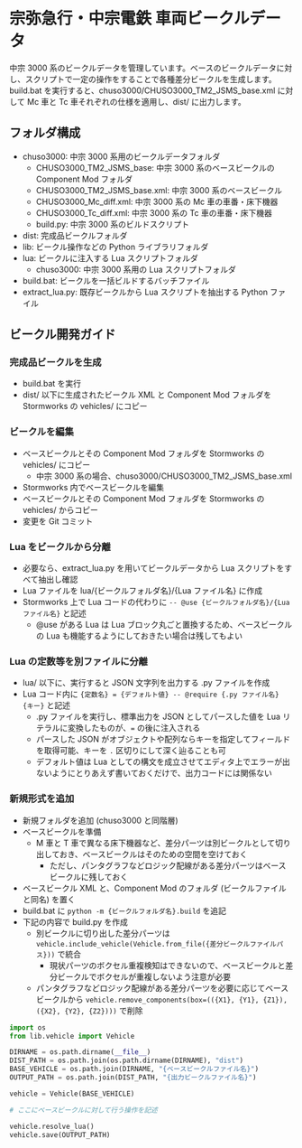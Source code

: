 # 宗弥急行・中宗電鉄 車両ビークルデータ

中宗 3000 系のビークルデータを管理しています。ベースのビークルデータに対し、スクリプトで一定の操作をすることで各種差分ビークルを生成します。build.bat を実行すると、chuso3000/CHUSO3000_TM2_JSMS_base.xml に対して Mc 車と Tc 車それぞれの仕様を適用し、dist/ に出力します。

## フォルダ構成

-   chuso3000: 中宗 3000 系用のビークルデータフォルダ
    -   CHUSO3000_TM2_JSMS_base: 中宗 3000 系のベースビークルの Component Mod フォルダ
    -   CHUSO3000_TM2_JSMS_base.xml: 中宗 3000 系のベースビークル
    -   CHUSO3000_Mc_diff.xml: 中宗 3000 系の Mc 車の車番・床下機器
    -   CHUSO3000_Tc_diff.xml: 中宗 3000 系の Tc 車の車番・床下機器
    -   build.py: 中宗 3000 系のビルドスクリプト
-   dist: 完成品ビークルフォルダ
-   lib: ビークル操作などの Python ライブラリフォルダ
-   lua: ビークルに注入する Lua スクリプトフォルダ
    -   chuso3000: 中宗 3000 系用の Lua スクリプトフォルダ
-   build.bat: ビークルを一括ビルドするバッチファイル
-   extract_lua.py: 既存ビークルから Lua スクリプトを抽出する Python ファイル

## ビークル開発ガイド

### 完成品ビークルを生成

-   build.bat を実行
-   dist/ 以下に生成されたビークル XML と Component Mod フォルダを Stormworks の vehicles/ にコピー

### ビークルを編集

-   ベースビークルとその Component Mod フォルダを Stormworks の vehicles/ にコピー
    -   中宗 3000 系の場合、chuso3000/CHUSO3000_TM2_JSMS_base.xml
-   Stormworks 内でベースビークルを編集
-   ベースビークルとその Component Mod フォルダを Stormworks の vehicles/ からコピー
-   変更を Git コミット

### Lua をビークルから分離

-   必要なら、extract_lua.py を用いてビークルデータから Lua スクリプトをすべて抽出し確認
-   Lua ファイルを lua/{ビークルフォルダ名}/{Lua ファイル名} に作成
-   Stormworks 上で Lua コードの代わりに `-- @use {ビークルフォルダ名}/{Luaファイル名}` と記述
    -   @use がある Lua は Lua ブロック丸ごと置換するため、ベースビークルの Lua も機能するようにしておきたい場合は残してもよい

### Lua の定数等を別ファイルに分離

-   lua/ 以下に、実行すると JSON 文字列を出力する .py ファイルを作成
-   Lua コード内に `{定数名} = {デフォルト値} -- @require {.py ファイル名} {キー}` と記述
    -   .py ファイルを実行し、標準出力を JSON としてパースした値を Lua リテラルに変換したものが、`=` の後に注入される
    -   パースした JSON がオブジェクトや配列ならキーを指定してフィールドを取得可能、キーを `.` 区切りにして深く辿ることも可
    -   デフォルト値は Lua としての構文を成立させてエディタ上でエラーが出ないようにとりあえず書いておくだけで、出力コードには関係ない

### 新規形式を追加

-   新規フォルダを追加 (chuso3000 と同階層)
-   ベースビークルを準備
    -   M 車と T 車で異なる床下機器など、差分パーツは別ビークルとして切り出しておき、ベースビークルはそのための空間を空けておく
        -   ただし、パンタグラフなどロジック配線がある差分パーツはベースビークルに残しておく
-   ベースビークル XML と、Component Mod のフォルダ (ビークルファイルと同名) を置く
-   build.bat に `python -m {ビークルフォルダ名}.build` を追記
-   下記の内容で build.py を作成
    -   別ビークルに切り出した差分パーツは `vehicle.include_vehicle(Vehicle.from_file({差分ビークルファイルパス}))` で統合
        -   現状パーツのボクセル重複検知はできないので、ベースビークルと差分ビークルでボクセルが重複しないよう注意が必要
    -   パンタグラフなどロジック配線がある差分パーツを必要に応じてベースビークルから `vehicle.remove_components(box=(({X1}, {Y1}, {Z1}), ({X2}, {Y2}, {Z2})))` で削除

```python
import os
from lib.vehicle import Vehicle

DIRNAME = os.path.dirname(__file__)
DIST_PATH = os.path.join(os.path.dirname(DIRNAME), "dist")
BASE_VEHICLE = os.path.join(DIRNAME, "{ベースビークルファイル名}")
OUTPUT_PATH = os.path.join(DIST_PATH, "{出力ビークルファイル名}")

vehicle = Vehicle(BASE_VEHICLE)

# ここにベースビークルに対して行う操作を記述

vehicle.resolve_lua()
vehicle.save(OUTPUT_PATH)
```
